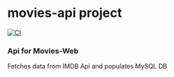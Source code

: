 # movies-api project

[![CI](https://concourse.k8s.starkenberg.net/api/v1/teams/main/pipelines/movies-api/badge)][pipeline]

### Api for Movies-Web

Fetches data from IMDB Api and populates MySQL DB


[pipeline]: https://concourse.k8s.starkenberg.net/teams/main/pipelines/movies-api
